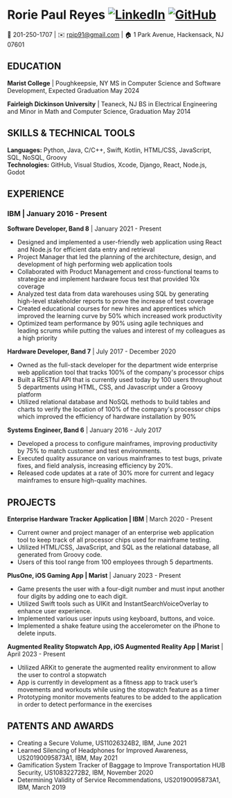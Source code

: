 # Rorie Paul Reyes [![LinkedIn](https://img.shields.io/badge/-LinkedIn-blue?style=flat-square&logo=LinkedIn&logoColor=white&link=https://www.linkedin.com/in/rorie-reyes-9580794b/)](https://www.linkedin.com/in/rorie-reyes-9580794b/) [![GitHub](https://img.shields.io/badge/-GitHub-black?style=flat-square&logo=GitHub&logoColor=white&link=https://github.com/rreyes-RP)](https://github.com/rreyes-RP/Projects)

📱 201-250-1707 | ✉️ rpip91@gmail.com | 🏠 1 Park Avenue, Hackensack, NJ 07601

## EDUCATION
**Marist College** | Poughkeepsie, NY
MS in Computer Science and Software Development, Expected Graduation May 2024

**Fairleigh Dickinson University** | Teaneck, NJ
BS in Electrical Engineering and Minor in Math and Computer Science, Graduation May 2014

## SKILLS & TECHNICAL TOOLS
**Languages:** Python, Java, C/C++, Swift, Kotlin, HTML/CSS, JavaScript, SQL, NoSQL, Groovy  
**Technologies:** GitHub, Visual Studios, Xcode, Django, React, Node.js, Godot

## EXPERIENCE
### IBM | January 2016 - Present
**Software Developer, Band 8** | January 2021 - Present
- Designed and implemented a user-friendly web application using React and Node.js for efficient data entry and retrieval
- Project Manager that led the planning of the architecture, design, and development of high performing web application tools
- Collaborated with Product Management and cross-functional teams to strategize and implement hardware focus test that provided 10x coverage
- Analyzed test data from data warehouses using SQL by generating high-level stakeholder reports to prove the increase of test coverage
- Created educational courses for new hires and apprentices which improved the learning curve by 50% which increased work productivity
- Optimized team performance by 90% using agile techniques and leading scrums while putting the values and interest of my colleagues as a high priority

**Hardware Developer, Band 7** | July 2017 - December 2020
- Owned as the full-stack developer for the department wide enterprise web application tool that tracks 100% of the company's processor chips
- Built a RESTful API that is currently used today by 100 users throughout 5 departments using HTML, CSS, and Javascript under a Groovy platform
- Utilized relational database and NoSQL methods to build tables and charts to verify the location of 100% of the company's processor chips which improved the efficiency of hardware installation by 90%

**Systems Engineer, Band 6** | January 2016 - July 2017
- Developed a process to configure mainframes, improving productivity by 75% to match customer and test environments.
- Executed quality assurance on various mainframes to test bugs, private fixes, and field analysis, increasing efficiency by 20%.
- Released code updates at a rate of 30% more for current and legacy mainframes to ensure high-quality machines.

## PROJECTS
**Enterprise Hardware Tracker Application | IBM** | March 2020 - Present
- Current owner and project manager of an enterprise web application tool to keep track of all processor chips used for mainframe testing.
- Utilized HTML/CSS, JavaScript, and SQL as the relational database, all generated from Groovy code.
- Users of this tool range from 100 employees through 5 departments.

**PlusOne, iOS Gaming App | Marist** | January 2023 - Present
- Game presents the user with a four-digit number and must input another four digits by adding one to each digit.
- Utilized Swift tools such as UIKit and InstantSearchVoiceOverlay to enhance user experience.
- Implemented various user inputs using keyboard, buttons, and voice.
- Implemented a shake feature using the accelerometer on the iPhone to delete inputs.

**Augmented Reality Stopwatch App, iOS Augmented Reality App | Marist** | April 2023 - Present
- Utilized ARKit to generate the augmented reality environment to allow the user to control a stopwatch 
- App is currently in development as a fitness app to track user’s movements and workouts while using the stopwatch feature as a timer 
- Prototyping  monitor movements features to be added to the application in order to detect performance in the exercises 


## PATENTS AND AWARDS
- Creating a Secure Volume, US11026324B2, IBM, June 2021
- Learned Silencing of Headphones for Improved Awareness, US20190095873A1, IBM, May 2021
- Gamification System Tracker of Baggage to Improve Transportation HUB Security, US10832272B2, IBM, November 2020
- Determining Validity of Service Recommendations, US20190095873A1, IBM, March 2019
